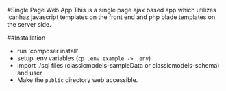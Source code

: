 #Single Page Web App
This is a single page ajax based app which utilizes icanhaz javascript templates on the front end and php blade templates on the server side.

##Installation
* run 'composer install'
* setup .env variables (`cp .env.example -> .env`)
* import ./sql files (classicmodels-sampleData or classicmodels-schema) and user
* Make the `public` directory web accessible.
